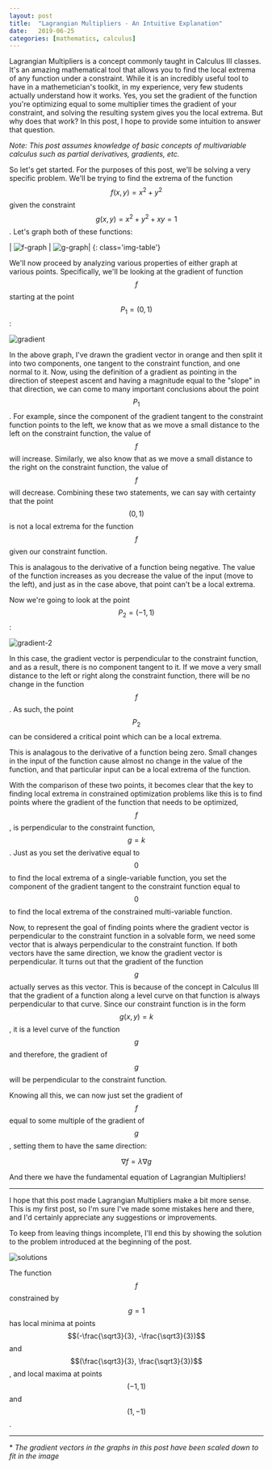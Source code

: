 ```yaml
---
layout: post
title:  "Lagrangian Multipliers - An Intuitive Explanation"
date:   2019-06-25
categories: [mathematics, calculus]
---
```


Lagrangian Multipliers is a concept commonly taught in Calculus III classes. It's an amazing mathematical tool that allows you to find the local extrema of any function under a constraint. While it is an incredibly useful tool to have in a mathemetician's toolkit, in my experience, very few students actually understand how it works. Yes, you set the gradient of the function you're optimizing equal to some multiplier times the gradient of your constraint, and solving the resulting system gives you the local extrema. But why does that work? In this post, I hope to provide some intuition to answer that question.

*Note: This post assumes knowledge of basic concepts of multivariable calculus such as partial derivatives, gradients, etc.*

So let's get started. For the purposes of this post, we'll be solving a very specific problem. We'll be trying to find the extrema of the function $$f(x, y)=x^2+y^2$$ given the constraint $$g(x, y)=x^2+y^2+xy=1$$. Let's graph both of these functions:

| ![f-graph](/img/lagrangian-multipliers/f-graph.png) | ![g-graph](/img/lagrangian-multipliers/g-graph.png)| 
{: class='img-table'}

We'll now proceed by analyzing various properties of either graph at various points. Specifically, we'll be looking at the gradient of function $$f$$ starting at the point $$P_1=(0, 1)$$:

![gradient](/img/lagrangian-multipliers/gradient.png)

In the above graph, I've drawn the gradient vector in orange and then split it into two components, one tangent to the constraint function, and one normal to it. Now, using the definition of a gradient as pointing in the direction of steepest ascent and having a magnitude equal to the "slope" in that direction, we can come to many important conclusions about the point $$P_1$$. For example, since the component of the gradient tangent to the constraint function points to the left, we know that as we move a small distance to the left on the constraint function, the value of $$f$$ will increase. Similarly, we also know that as we move a small distance to the right on the constraint function, the value of $$f$$ will decrease. Combining these two statements, we can say with certainty that the point $$(0, 1)$$ is not a local extrema for the function $$f$$ given our constraint function.

This is analagous to the derivative of a function being negative. The value of the function increases as you decrease the value of the input (move to the left), and just as in the case above, that point can't be a local extrema.

Now we're going to look at the point $$P_2=(-1, 1)$$:

![gradient-2](/img/lagrangian-multipliers/gradient-2.png)

In this case, the gradient vector is perpendicular to the constraint function, and as a result, there is no component tangent to it. If we move a very small distance to the left or right along the constraint function, there will be no change in the function $$f$$. As such, the point $$P_2$$ can be considered a critical point which can be a local extrema.

This is analagous to the derivative of a function being zero. Small changes in the input of the function cause almost no change in the value of the function, and that particular input can be a local extrema of the function.

With the comparison of these two points, it becomes clear that the key to finding local extrema in constrained optimization problems like this is to find points where the gradient of the function that needs to be optimized, $$f$$, is perpendicular to the constraint function, $$g=k$$. Just as you set the derivative equal to $$0$$ to find the local extrema of a single-variable function, you set the component of the gradient tangent to the constraint function equal to $$0$$ to find the local extrema of the constrained multi-variable function.

Now, to represent the goal of finding points where the gradient vector is perpendicular to the constraint function in a solvable form, we need some vector that is always perpendicular to the constraint function. If both vectors have the same direction, we know the gradient vector is perpendicular. It turns out that the gradient of the function $$g$$ actually serves as this vector. This is because of the concept in Calculus III that the gradient of a function along a level curve on that function is always perpendicular to that curve. Since our constraint function is in the form $$g(x, y) = k$$, it is a level curve of the function $$g$$ and therefore, the gradient of $$g$$ will be perpendicular to the constraint function.

Knowing all this, we can now just set the gradient of $$f$$ equal to some multiple of the gradient of $$g$$, setting them to have the same direction:

$$\nabla f = \lambda \nabla g$$

And there we have the fundamental equation of Lagrangian Multipliers!

---

I hope that this post made Lagrangian Multipliers make a bit more sense. This is my first post, so I'm sure I've made some mistakes here and there, and I'd certainly appreciate any suggestions or improvements.

To keep from leaving things incomplete, I'll end this by showing the solution to the problem introduced at the beginning of the post.

![solutions](/img/lagrangian-multipliers/solutions.png)

The function $$f$$ constrained by $$g=1$$ has local minima at points $$(-\frac{\sqrt3}{3}, -\frac{\sqrt3}{3})$$ and $$(\frac{\sqrt3}{3}, \frac{\sqrt3}{3})$$, and local maxima at points $$(-1, 1)$$ and $$(1, -1)$$.

---

\* *The gradient vectors in the graphs in this post have been scaled down to fit in the image*
